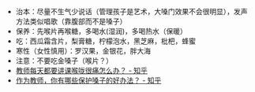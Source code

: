 * 治本：尽量不生气少说话（管理孩子是艺术，大嗓门效果不会很明显），发声方法类似唱歌（靠腹部而不是嗓子）
* ﻿保养：先喉片再喉糖，多喝水(湿润)，多喝热水（保暖）
* ﻿吃：西瓜霜含片，梨膏糖，柠檬泡水，黑芝麻，枇杷，蜂蜜
* 寒性（女性慎用）：﻿罗汉果，金银花，胖大海
* 注意：不要吃金嗓子（喉片？）
* [教师每天都要讲课喉咙很痛怎么办？ - 知乎](https://www.zhihu.com/question/30799601)
* [作为教师，你有哪些保护嗓子的好办法？ - 知乎](https://www.zhihu.com/question/302834405)